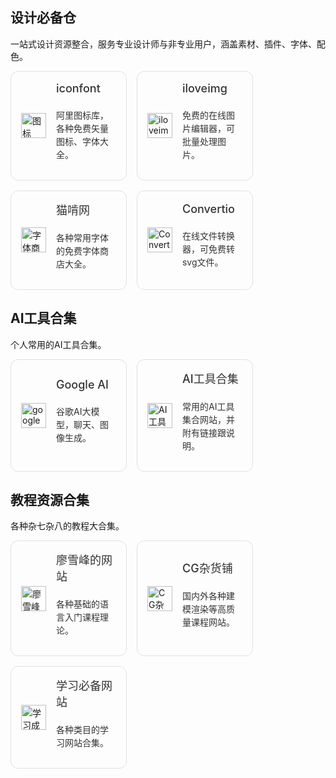 <style>
.card-container {
  display: flex;
  flex-wrap: wrap;
  justify-content: flex-start;
  gap: 16px;
}

.card {
  background-color: #fff;
  padding: 16px;
  border-radius: 12px;
  box-shadow: 0 4px 12px rgba(0, 0, 0, 0.1);
  flex: 0 0 calc(33.333% - 16px); /* 每行三个卡片 */
  display: flex;
  align-items: center;
  justify-content: space-between;
  text-decoration: none; /* 去掉下划线 */
  color: inherit;

  -webkit-tap-highlight-color: transparent;
  transition: background-color 0.2s ease, box-shadow 0.2s ease;
}

/* 悬停时只轻微变灰，不加深阴影 */
.card:hover {
  background-color: #f5f5f5;
  box-shadow: 0 4px 12px rgba(0, 0, 0, 0.1);
}

/* 点击后恢复快一点，避免残留样式 */
.card:active {
  transform: scale(0.99);
}

/* 去除链接点击后的 outline 蓝框、下划线 */
.card:focus-visible {
  outline: none;
}

.card:link,
.card:visited,
.card:hover,
.card:active {
  text-decoration: none;
  color: inherit;
  background-color: inherit;
  box-shadow: inherit;
}

.card {
  border: 1px solid #e0e0e0; /* 浅灰色边框 */
}

.card-icon {
  margin-right: 16px;
  display: flex;
  align-items: center;
  flex-shrink: 0;
}

.card-icon img {
  width: 40px;
  height: 40px;
}

.card-content {
  flex: 1;
  display: flex;
  flex-direction: column;
}

.card-content span,
.card-content p {
  text-decoration: none;
  color: #333 !important;
}

.card-content span {
  font-size: 18px;
  font-weight: 500;
  margin-bottom: 8px;
}

.card-content p {
  font-size: 14px;
  color: #666;
  line-height: 1.5;
}

.card:hover {
  transform: translateY(-2px);
  box-shadow: 0 6px 16px rgba(0, 0, 0, 0.12);
}

</style>


<h2>设计必备仓</h2>
<p>一站式设计资源整合，服务专业设计师与非专业用户，涵盖素材、插件、字体、配色。</p>
<div class="card-container">
  <!-- iconfont -->
  <a href="https://www.iconfont.cn/" class="card">
    <div class="card-icon"><img src="/icons/图标.svg" alt="图标" /></div>
    <div class="card-content">
      <span>iconfont</span>
      <p>阿里图标库，各种免费矢量图标、字体大全。</p>
    </div>
  </a>

  <!-- 图像编辑 -->
  <a href="https://www.iloveimg.com/zh-cn" class="card">
    <div class="card-icon"><img src="/icons/iloveimg.svg" alt="iloveimg" /></div>
    <div class="card-content">
      <span>iloveimg</span>
      <p>免费的在线图片编辑器，可批量处理图片。</p>
    </div>
  </a>

  <!-- 猫啃网 -->
  <a href="https://www.maoken.com/" class="card">
    <div class="card-icon"><img src="/icons/字体商店.svg" alt="字体商店" /></div>
    <div class="card-content">
      <span>猫啃网</span>
      <p>各种常用字体的免费字体商店大全。</p>
    </div>
  </a>

  <!-- 在线格式转换 -->
  <a href="https://convertio.co/zh/" class="card">
    <div class="card-icon"><img src="/icons/Convertio.svg" alt="Convertio" /></div>
    <div class="card-content">
      <span>Convertio</span>
      <p>在线文件转换器，可免费转svg文件。</p>
    </div>
  </a>
</div>

<h2>AI工具合集</h2>
<p>个人常用的AI工具合集。</p>
<div class="card-container">
  <!-- Google AI Studio -->
  <a href="https://aistudio.google.com/prompts/new_chat" class="card">
    <div class="card-icon"><img src="/icons/googleai.svg" alt="googleai" /></div>
    <div class="card-content">
      <span>Google AI</span>
      <p>谷歌AI大模型，聊天、图像生成。</p>
    </div>
  </a>

  <!-- AI工具合集 -->
  <a href="https://ai-bot.cn/" class="card">
    <div class="card-icon"><img src="/icons/AI工具合集.svg" alt="AI工具合集" /></div>
    <div class="card-content">
      <span>AI工具合集</span>
      <p>常用的AI工具集合网站，并附有链接跟说明。</p>
    </div>
  </a>
</div>

<h2>教程资源合集</h2>
<p>各种杂七杂八的教程大合集。</p>
<div class="card-container">
  <!-- 廖雪峰的网站 -->
  <a href="https://liaoxuefeng.com/" class="card">
    <div class="card-icon"><img src="/icons/廖雪峰.svg" alt="廖雪峰" /></div>
    <div class="card-content">
      <span>廖雪峰的网站</span>
      <p>各种基础的语言入门课程理论。</p>
    </div>
  </a>

  <!-- CG杂货铺 -->
  <a href="https://www.shaoyecg.com/?aff=1211" class="card">
    <div class="card-icon"><img src="/icons/CG杂货铺.svg" alt="CG杂货铺" /></div>
    <div class="card-content">
      <span>CG杂货铺</span>
      <p>国内外各种建模渲染等高质量课程网站。</p>
    </div>
  </a>

  <!-- 学习必备网站 -->
  <a href="https://flowus.cn/4fa0ed23-9e87-4d99-8b22-3d102ee2ba2c" class="card">
    <div class="card-icon"><img src="/icons/学习成就.svg" alt="学习成就" /></div>
    <div class="card-content">
      <span>学习必备网站</span>
      <p>各种类目的学习网站合集。</p>
    </div>
  </a>
</div>
